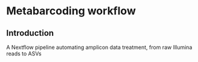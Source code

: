 # Metabarcoding workflow
## Introduction
A Nextflow pipeline automating amplicon data treatment, from raw Illumina reads to ASVs